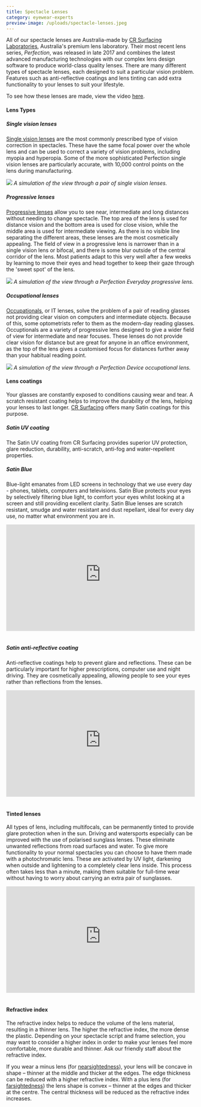 ```yaml
---
title: Spectacle Lenses
category: eyewear-experts
preview-image: /uploads/spectacle-lenses.jpeg
---
```


<div class="employee-heading">
<p><p>All of our spectacle lenses are Australia-made by <a href="http://www.crsurfacing.com.au/">CR Surfacing Laboratories</a>, Australia's premium lens laboratory. Their most recent lens series, <i>Perfection</i>, was released in late 2017 and combines the latest advanced manufacturing technologies with our complex lens design software to produce world-class quality lenses. There are many different types of spectacle lenses, each designed to suit a particular vision problem. Features such as anti-reflective coatings and lens tinting can add extra functionality to your lenses to suit your lifestyle.</p>
<p>To see how these lenses are made, view the video <a href="https://player.vimeo.com/video/243018055">here</a>.</p>
</div>

#### Lens Types

##### Single vision lenses

[Single vision lenses](https://www.perfectionlens.com/portfolio-items/single-vision/) are the most commonly prescribed type of vision correction in spectacles. These have the same focal power over the whole lens and can be used to correct a variety of vision problems, including myopia and hyperopia. Some of the more sophisticated Perfection single vision lenses are particularly accurate, with 10,000 control points on the lens during manufacturing.

![](/uploads/single_vision_powers.jpg)
_A simulation of the view through a pair of single vision lenses._

##### Progressive lenses

[Progressive lenses](https://www.perfectionlens.com/portfolio-items/everyday/) allow you to see near, intermediate and long distances without needing to change spectacle. The top area of the lens is used for distance vision and the bottom area is used for close vision, while the middle area is used for intermediate viewing. As there is no visible line separating the different areas, these lenses are the most cosmetically appealing. The field of view in a progressive lens is narrower than in a single vision lens or bifocal, and there is some blur outside of the central corridor of the lens. Most patients adapt to this very well after a few weeks by learning to move their eyes and head together to keep their gaze through the 'sweet spot' of the lens.

![](/uploads/everyday_powers_1000.jpg)
_A simulation of the view through a Perfection Everyday progressive lens._

##### Occupational lenses

[Occupationals](https://www.perfectionlens.com/portfolio-items/device/), or IT lenses, solve the problem of a pair of reading glasses not providing clear vision on computers and intermediate objects. Because of this, some optometrists refer to them as the modern-day reading glasses. Occuptionals are a variety of progressive lens designed to give a wider field of view for intermediate and near focuses. These lenses do not provide clear vision for distance but are great for anyone in an office environment, as the top of the lens gives a customised focus for distances further away than your habitual reading point.

![](/uploads/device_powers_1000.jpg)
_A simulation of the view through a Perfection Device occupational lens._

#### Lens coatings

Your glasses are constantly exposed to conditions causing wear and tear. A scratch resistant coating helps to improve the durability of the lens, helping your lenses to last longer. [CR Surfacing](http://www.crsurfacing.com.au/coatings/) offers many Satin coatings for this purpose.

##### Satin UV coating

The Satin UV coating from CR Surfacing provides superior UV protection, glare reduction, durability, anti-scratch, anti-fog and water-repellent properties.

##### Satin Blue

Blue-light emanates from LED screens in technology that we use every day - phones, tablets, computers and televisions. Satin Blue protects your eyes by selectively filtering blue light, to comfort your eyes whilst looking at a screen and still providing excellent clarity. Satin Blue lenses are scratch resistant, smudge and water resistant and dust repellant, ideal for every day use, no matter what environment you are in.

<div class="myWrapper" style="position: relative; padding-bottom: 56.25%; height: 0;"><iframe frameborder="0" type="text/html" src="https://2689-2347.captiv8online.com/animations/embed/one/blc-sleep?player_width=100%&player_height=100%&site_company_language=34&autostart=false" width="100%" height="100%" style="position:absolute;top:0;left:0;width:100%;height:100%;"></iframe></div>

<br>

##### Satin anti-reflective coating

Anti-reflective coatings help to prevent glare and reflections. These can be particularly important for higher prescriptions, computer use and night driving. They are cosmetically appealing, allowing people to see your eyes rather than reflections from the lenses.

<div class="myWrapper" style="position: relative; padding-bottom: 56.25%; height: 0;"><iframe frameborder="0" type="text/html" src="https://2689-2347.captiv8online.com/animations/embed/one/t-l-l?player_width=100%&player_height=100%&site_company_language=34&autostart=false" width="100%" height="100%" style="position:absolute;top:0;left:0;width:100%;height:100%;"></iframe></div>

<br>

#### Tinted lenses

All types of lens, including multifocals, can be permanently tinted to provide glare protection when in the sun.  Driving and watersports especially can be improved with the use of polarised sunglass lenses. These eliminate unwanted reflections from road surfaces and water.  To give more functionality to your normal spectacles you can choose to have them made with a photochromatic lens. These are activated by UV light, darkening when outside and lightening to a completely clear lens inside. This process often takes less than a minute, making them suitable for full-time wear without having to worry about carrying an extra pair of sunglasses.

<div class="myWrapper" style="position: relative; padding-bottom: 56.25%; height: 0;"><iframe frameborder="0" type="text/html" src="https://2689-2347.captiv8online.com/animations/embed/one/l-t-t-l?player_width=100%&player_height=100%&site_company_language=34&autostart=false" width="100%" height="100%" style="position:absolute;top:0;left:0;width:100%;height:100%;"></iframe></div>

<br>

#### Refractive index

The refractive index helps to reduce the volume of the lens material, resulting in a thinner lens. The higher the refractive index, the more dense the plastic. Depending on your spectacle script and frame selection, you may want to consider a higher index in order to make your lenses feel more comfortable, more durable and thinner. Ask our friendly staff about the refractive index.

If you wear a minus lens (for [nearsightedness](/what-we-do/myopia)), your lens will be concave in shape – thinner at the middle and thicker at the edges. The edge thickness can be reduced with a higher refractive index. With a plus lens (for [farsightedness](/what-we-do/hyperopia)) the lens shape is convex – thinner at the edges and thicker at the centre. The central thickness will be reduced as the refractive index increases.

